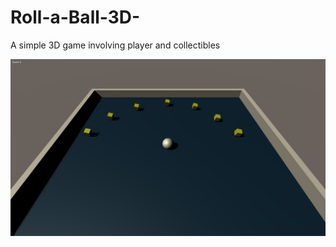 # Roll-a-Ball-3D-
A simple 3D game involving player and collectibles

![alt text](https://github.com/justpanthering/Roll-a-Ball-3D-/blob/master/Tut1%20-%20Roll-a-Ball/Build%20Screenshot%202020.07.02%20-%2014.38.44.50.png)
